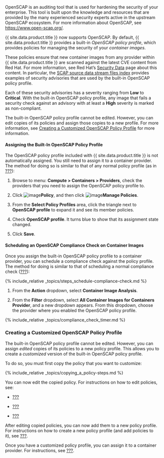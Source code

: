 OpenSCAP is an auditing tool that is used for hardening the security of your enterprise. This tool is built upon the knowledge and resources that are provided by the many experienced security experts active in the upstream OpenSCAP ecosystem. For more information about OpenSCAP, see <https://www.open-scap.org/>.

{{ site.data.product.title }} now supports OpenSCAP. By default, {{ site.data.product.title }} provides a built-in *OpenSCAP policy profile*, which provides policies for managing the security of your *container images*.

These policies ensure that new container images from any provider within {{ site.data.product.title }} are scanned against the latest CVE content from Red Hat. For more information, see Red Hat’s [Security Data](https://www.redhat.com/security/data/metrics/) page about this content. In particular, the [SCAP source data stream files index](https://www.redhat.com/security/data/metrics/ds) provides examples of security advisories that are used by the built-in OpenSCAP policy profile.

Each of these security advisories has a severity ranging from **Low** to **Critical**. With the built-in OpenSCAP policy profile, any image that fails a security check against an advisory with at least a **High** severity is marked as non-compliant.

The built-in OpenSCAP policy profile cannot be edited. However, you can edit copies of its policies and assign those copies to a new profile. For more information, see [Creating a Customized OpenSCAP Policy Profile](#openscap-custom) for more information.

#### Assigning the Built-In OpenSCAP Policy Profile

The OpenSCAP policy profile included with {{ site.data.product.title }} is not automatically assigned. You still need to assign it to a container provider. The method for doing so is similar to that of any normal policy profile (as in [???](#profile-assign)):

1. Browse to menu: **Compute > Containers > Providers**, check the providers that you need to assign the OpenSCAP policy profile to.

2. Click ![image](../images/1941.png)**Policy**, and then click ![image](../images/1851.png)**Manage Policies**.

3. From the **Select Policy Profiles** area, click the triangle next to **OpenSCAP profile** to expand it and see its member policies.

4. Check **OpenSCAP profile**. It turns blue to show that its assignment state changed.

5. Click **Save**.

#### Scheduling an OpenSCAP Compliance Check on Container Images

Once you assign the built-in OpenSCAP policy profile to a container provider, you can schedule a compliance check against the policy profile. The method for doing is similar to that of scheduling a normal compliance check ([???](#compliance-schedule)):

{% include_relative _topics/steps_schedule-compliance-check.md %}

1. From the **Action** dropdown, select **Container Image Analysis**.

2. From the **Filter** dropdown, select **All Container Images for Containers Provider**, and a new dropdown appears. From this dropdown, choose the provider where you enabled the OpenSCAP policy profile.

{% include_relative _topics/compliance_check_timer.md %}

### Creating a Customized OpenSCAP Policy Profile

The built-in OpenSCAP policy profile cannot be edited. However, you can assign *edited* copies of its policies to a new policy profile. This allows you to create a *customized* version of the built-in OpenSCAP policy profile.

To do so, you must first copy the policy that you want to customize:

{% include_relative _topics/copying_a_policy-steps.md %}

You can now edit the copied policy. For instructions on how to edit policies, see:

  - [???](#policy-edit-basic)

  - [???](#policy-edit-condition-assignment)

  - [???](#policy-edit-event-assignment)

After editing copied policies, you can now add them to a new policy profile. For instructions on how to create a new policy profile (and add policies to it), see [???](#profiles-create).

Once you have a customized policy profile, you can assign it to a container provider. For instructions, see [???](#profile-assign).

